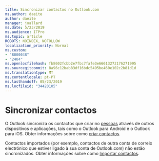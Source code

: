 ```yaml
---
title: Sincronizar contactos no Outlook.com
ms.author: daeite
author: daeite
manager: joallard
ms.date: 5/23/2019
ms.audience: ITPro
ms.topic: article
ROBOTS: NOINDEX, NOFOLLOW
localization_priority: Normal
ms.custom:
- "8000048"
- "2404"
ms.openlocfilehash: fb8602fcbb2e7fbc7fafe3e66613272176271995
ms.sourcegitcommit: 8a96c12bab83df16bdc5495be460e102c2b81d1d
ms.translationtype: MT
ms.contentlocale: pt-PT
ms.lasthandoff: 05/23/2019
ms.locfileid: "34420105"
---
```

# <a name="sync-contacts"></a>Sincronizar contactos

O Outlook sincroniza os contactos que criar no [pessoas](https://outlook.live.com/people/) através de outros dispositivos e aplicações, tais como o Outlook para Android e o Outlook para iOS. Obter informações sobre como [criar contactos](https://support.office.com/article/5b909158-036e-4820-92f7-2a27f57b9f01).

Contactos importados (por exemplo, contactos de outra conta de correio electrónico que estiver ligado à sua conta de Outlook.com) não estão sincronizados. Obter informações sobre como [Importar contactos](https://support.office.com/article/285a3b55-8d93-4ac8-93df-43fffd13b2f1).